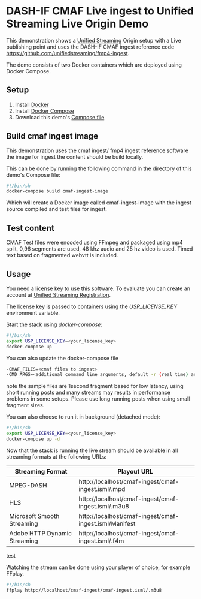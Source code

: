 # DASH-IF CMAF Live ingest to Unified Streaming Live Origin Demo

This demonstration shows a [Unified Streaming](http://www.unified-streaming.com/products/unified-origin) Origin setup with a Live publishing point and uses the DASH-IF CMAF ingest reference code https://github.com/unifiedstreaming/fmp4-ingest.

The demo consists of two Docker containers which are deployed using Docker Compose.


## Setup

1. Install [Docker](http://docker.io)
2. Install [Docker Compose](http://docs.docker.com/compose/install/)
3. Download this demo's [Compose file](https://github.com/unifiedstreaming/cmaf-ingest-demo/blob/master/docker-compose.yaml)


## Build cmaf ingest image

This demonstration uses the cmaf ingest/ fmp4 ingest reference software the image for ingest the content should be build locally.

This can be done by running the following command in the directory of this demo's Compose file:

```bash
#!/bin/sh
docker-compose build cmaf-ingest-image
```

Which will create a Docker image called cmaf-ingest-image with the ingest source compiled and test files for ingest.

## Test content 

CMAF Test files were encoded using FFmpeg and packaged using mp4 split, 0,96 segments are used, 48 khz audio and 25 hz video 
is used. Timed text based on fragmented webvtt is included.

## Usage

You need a license key to use this software. To evaluate you can create an account at [Unified Streaming Registration](https://private.unified-streaming.com/register/).

The license key is passed to containers using the *USP_LICENSE_KEY* environment variable.

Start the stack using *docker-compose*:

```bash
#!/bin/sh
export USP_LICENSE_KEY=<your_license_key>
docker-compose up
```


You can also update the docker-compose file

```bash
-CMAF_FILES=<cmaf files to ingest>
-CMD_ARGS=<additional command line arguments, default -r (real time) and --chunked for chunked long running posts>
```

note the sample files are 1second fragment based for low latency, using short running posts and many 
streams may results in performance problems in some setups. Please use long running posts when 
using small fragment sizes.

You can also choose to run it in background (detached mode):

```bash
#!/bin/sh
export USP_LICENSE_KEY=<your_license_key>
docker-compose up -d
```



Now that the stack is running the live stream should be available in all streaming formats at the following URLs:

| Streaming Format | Playout URL |
|------------------|-------------|
| MPEG-DASH | http://localhost/cmaf-ingest/cmaf-ingest.isml/.mpd |
| HLS | http://localhost/cmaf-ingest/cmaf-ingest.isml/.m3u8 |
| Microsoft Smooth Streaming | http://localhost/cmaf-ingest/cmaf-ingest.isml/Manifest |
| Adobe HTTP Dynamic Streaming | http://localhost/cmaf-ingest/cmaf-ingest.isml/.f4m |


test

Watching the stream can be done using your player of choice, for example FFplay.

```bash
#!/bin/sh
ffplay http://localhost/cmaf-ingest/cmaf-ingest.isml/.m3u8
```

